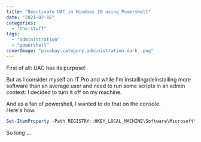 ```yaml
---
title: "Deactivate UAC in Windows 10 using Powershell"
date: "2021-02-16"
categories: 
  - "the-stuff"
tags: 
  - "administration"
  - "powershell"
coverImage: "pixabay.category.administration.dark_.png"
---
```


First of all: UAC has its purpose!

But as I consider myself an IT Pro and while I'm installing/deinstalling more software than an average user and need to run some scripts in an admin context: I decided to turn it off on my machine.

And as a fan of powershell, I wanted to do that on the console.  
Here's how.

```powershell
Set-ItemProperty -Path REGISTRY::HKEY_LOCAL_MACHINE\Software\Microsoft\Windows\CurrentVersion\Policies\System -Name ConsentPromptBehaviorAdmin -Value 0
```

So long ...
